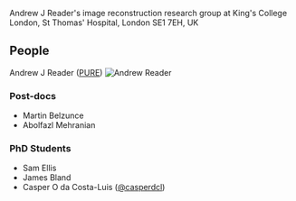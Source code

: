 Andrew J Reader's image reconstruction research group at King's College London,
St Thomas' Hospital, London SE1 7EH, UK

## People

Andrew J Reader ([PURE][ajr])
![Andrew Reader](ajr_profile)

### Post-docs

- Martin Belzunce
- Abolfazl Mehranian

### PhD Students

- Sam Ellis
- James Bland
- Casper O da Costa-Luis ([@casperdcl](https://github.com/casperdcl))

[ajr]: https://kclpure.kcl.ac.uk/portal/andrew.reader.html
[ajr_proile]: https://github.com/PET-MR/pet-mr.github.io/blob/master/images/andrew.jpg
